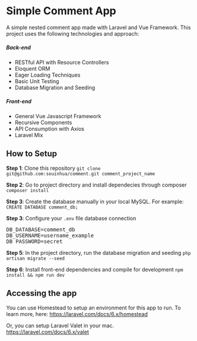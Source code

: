 # Simple Comment App
A simple nested comment app made with Laravel and Vue Framework. This project uses the following technologies and approach:

##### Back-end
- RESTful API with Resource Controllers
- Eloquent ORM
- Eager Loading Techniques
- Basic Unit Testing
- Database Migration and Seeding

##### Front-end
- General Vue Javascript Framework
- Recursive Components
- API Consumption with Axios
- Laravel Mix

## How to Setup

**Step 1**: Clone this repository
`git clone git@github.com:souinhua/comment.git comment_project_name`

**Step 2**: Go to project directory and install dependecies through composer
`composer install`

**Step 3**: Create the database manually in your local MySQL. For example:
`CREATE DATABASE comment_db;`

**Step 3**: Configure your `.env` file database connection
<pre>
DB_DATABASE=comment_db
DB_USERNAME=username_example
DB_PASSWORD=secret
</pre>

**Step 5**: In the project directory, run the database migration and seeding
`php artisan migrate --seed`

**Step 6**: Install front-end dependencies and compile for development
`npm install && npm run dev`

## Accessing the app
You can use Homestead to setup an environment for this app to run. To learn more, here: https://laravel.com/docs/6.x/homestead

Or, you can setup Laravel Valet in your mac. https://laravel.com/docs/6.x/valet
